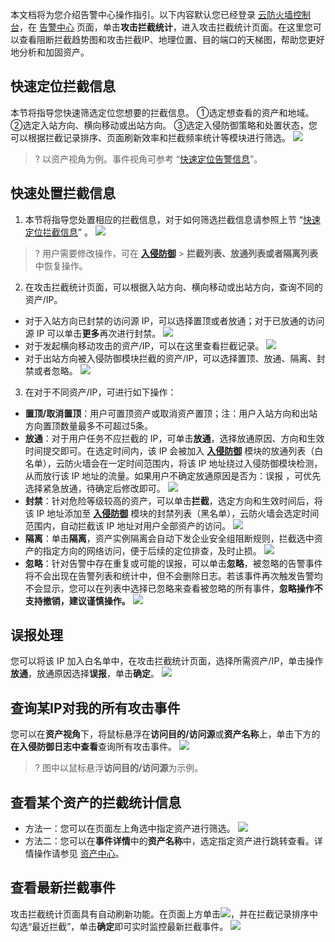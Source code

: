 本文档将为您介绍告警中心操作指引。以下内容默认您已经登录 [云防火墙控制台](https://console.cloud.tencent.com/cfw/warncenter)，在 [告警中心](https://console.cloud.tencent.com/cfw/warncenter/event) 页面，单击**攻击拦截统计**，进入攻击拦截统计页面。在这里您可以查看阻断拦截趋势图和攻击拦截IP、地理位置、目的端口的天梯图，帮助您更好地分析和加固资产。

## 快速定位拦截信息[](id:xinxi)
本节将指导您快速筛选定位您想要的拦截信息。
①选定想查看的资产和地域。
②选定入站方向、横向移动或出站方向。
③选定入侵防御策略和处置状态，您可以根据拦截记录排序、页面刷新效率和拦截频率统计等模块进行筛选。
![](https://qcloudimg.tencent-cloud.cn/raw/5cc0eb28ac46ae553cea44caf77f341e.png)
> ? 以资产视角为例。事件视角可参考 “[快速定位告警信息](https://cloud.tencent.com/document/product/1132/55807#kuaisudingweijingao)”。

## 快速处置拦截信息
1. 本节将指导您处置相应的拦截信息，对于如何筛选拦截信息请参照上节 “[快速定位拦截信息](#xinxi)” 。
![](https://qcloudimg.tencent-cloud.cn/raw/70058beb41fb9fd98a79e432c3f49ca0.png)
> ? 用户需要修改操作，可在 [**入侵防御**](https://console.cloud.tencent.com/cfw/ips) > **拦截列表、放通列表或者隔离列表**中恢复操作。
> 
2. 在攻击拦截统计页面，可以根据入站方向、横向移动或出站方向，查询不同的资产/IP。
  - 对于入站方向已封禁的访问源 IP，可以选择置顶或者放通；对于已放通的访问源 IP 可以单击**更多**再次进行封禁。
![](https://qcloudimg.tencent-cloud.cn/raw/9e792cd890eaf886300225e9b62aa1c1.png)
  - 对于发起横向移动攻击的资产/IP，可以在这里查看拦截记录。
 ![](https://qcloudimg.tencent-cloud.cn/raw/b17722805899f034d94019a8a9ede61d.png)
  - 对于出站方向被入侵防御模块拦截的资产/IP，可以选择置顶、放通、隔离、封禁或者忽略。
 ![](https://qcloudimg.tencent-cloud.cn/raw/4edca68b16871cf83eac30bb7908b60d.png)
3. 在对于不同资产/IP，可进行如下操作：
  - **置顶/取消置顶**：用户可置顶资产或取消资产置顶；注：用户入站方向和出站方向置顶数量最多不可超过5条。
   - **放通**：对于用户任务不应拦截的 IP，可单击**放通**，选择放通原因、方向和生效时间提交即可。在选定时间内，该 IP 会被加入 [**入侵防御**](https://console.cloud.tencent.com/cfw/ips) 模块的放通列表（白名单），云防火墙会在一定时间范围内，将该 IP 地址绕过入侵防御模块检测，从而放行该 IP 地址的流量。如果用户不确定放通原因是否为：误报 ，可优先选择紧急放通，待确定后修改即可。
![](https://qcloudimg.tencent-cloud.cn/raw/8fb7ababfb9ab41d231841e59876e741.png)
   - **封禁**：针对危险等级较高的资产，可以单击**拦截**，选定方向和生效时间后，将该 IP 地址添加至 [**入侵防御**](https://console.cloud.tencent.com/cfw/ips) 模块的封禁列表（黑名单），云防火墙会选定时间范围内，自动拦截该 IP 地址对用户全部资产的访问。
![](https://qcloudimg.tencent-cloud.cn/raw/fed38ba30a738ae3b85a2073add113ae.png)
 - **隔离**：单击**隔离**，资产实例隔离会自动下发企业安全组阻断规则，拦截选中资产的指定方向的网络访问，便于后续的定位排查，及时止损。
 ![](https://qcloudimg.tencent-cloud.cn/raw/6d443b9f8770501cdcd871004975bfc9.png)
 - **忽略**：针对告警中存在重复或可能的误报，可以单击**忽略**，被忽略的告警事件将不会出现在告警列表和统计中，但不会删除日志。若该事件再次触发告警均不会显示，您可以在列表中选择已忽略来查看被忽略的所有事件，**忽略操作不支持撤销，建议谨慎操作。**
 ![](https://qcloudimg.tencent-cloud.cn/raw/1f9c8dcf83deb6268234ec205cfd8f5c.png)
 
 
## 误报处理
您可以将该 IP 加入白名单中，在攻击拦截统计页面，选择所需资产/IP，单击操作**放通**，放通原因选择**误报**，单击**确定**。
![](https://qcloudimg.tencent-cloud.cn/raw/b6e9bb2b89767d27371535a93f3b0512.png)

## 查询某IP对我的所有攻击事件

您可以在**资产视角**下，将鼠标悬浮在**访问目的/访问源**或**资产名称**上，单击下方的**在入侵防御日志中查看**查询所有攻击事件。
![](https://qcloudimg.tencent-cloud.cn/raw/85be9f3ef7f859eaf69f6fa5f66164c1.png)
>? 图中以鼠标悬浮**访问目的/访问源**为示例。

## 查看某个资产的拦截统计信息
- 方法一：您可以在页面左上角选中指定资产进行筛选。
![](https://qcloudimg.tencent-cloud.cn/raw/6b9d33ad47b4944b3935d7a3ce369d6f.png)
- 方法二：您可以在**事件详情**中的**资产名称**中，选定指定资产进行跳转查看。详情操作请参见 [资产中心](https://cloud.tencent.com/document/product/1132/46832)。

## 查看最新拦截事件
攻击拦截统计页面具有自动刷新功能。在页面上方单击![](https://qcloudimg.tencent-cloud.cn/raw/fc22474131de711ae3b7747da1e5cf60.png)，并在拦截记录排序中勾选“最近拦截”，单击**确定**即可实时监控最新拦截事件。
![](https://qcloudimg.tencent-cloud.cn/raw/3a71b88eb2fdb716bafea644d0192d2a.png)
